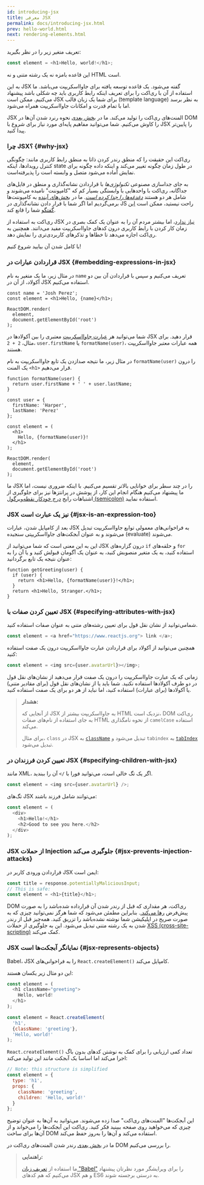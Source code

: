```yaml
---
id: introducing-jsx
title: معرفی JSX
permalink: docs/introducing-jsx.html
prev: hello-world.html
next: rendering-elements.html
---
```


تعریف متغیر زیر را در نظر بگیرید:

```js
const element = <h1>Hello, world!</h1>;
```

این قاعده بامزه نه یک رشته متنی و نه HTML است.

به این JSX گفته می‌شود. یک قاعده توسعه یافته برای جاوااسکریپت می‌باشد. ما استفاده از آن با ری‌اکت را برای تعریف اینکه رابط کاربری باید چه شکلی باشد پیشنهاد می‌کنیم. ممکن است JSX برای شما یک زبان قالب (template language) به نظر برسد اما با تمام قدرت و امکانات جاوااسکریپت همراه می‌شود.

JSX المنت‌های ری‌اکت را تولید می‌کند. ما در [بخش بعدی](/docs/rendering-elements.html) نحوه رنرد شدن آن‌ها در DOM را کاوش می‌کنیم. شما می‌توانید مفاهیم پایه‌ای مورد نیاز برای شروع با JSX را پایین‌تر پیدا کنید.

### چرا JSX؟ {#why-jsx}

ری‌اکت این حقیقت را که منطق رندر کردن ذاتا به منطق رابط کاربری مانند: چگونگی کنترل رویدادها، اینکه state در طول زمان چگونه تغییر می‌کند و اینکه داده چگونه برای نمایش آماده می‌شود متصل و وابسته است را پذیرفته‌است.

به جای جداسازی مصنوعی *تکنولوژی‌ها* با قراردادن نشانه‌گذاری و منطق در فایل‌های جداگانه، ری‌اکت با واحد‌هایی با وابستگی بسیار کم که "کامپوننت" نامیده می‌شوند و شامل هر دو هستند [*دغدغه‌ها را جدا کرده است*](https://en.wikipedia.org/wiki/Separation_of_concerns). ما در [بخش‌های آینده](/docs/components-and-props.html) به کامپوننت‌ها برمی‌گردیم اما اگر شما با قرار دادن نشانه‌گذاری در JS راحت نیستید، ممکن است [این گفتگو](https://www.youtube.com/watch?v=x7cQ3mrcKaY) شما را قانع کند.

ری‌اکت به استفاده از JSX [نیاز ندارد](/docs/react-without-jsx.html)، اما بیشتر مردم آن را به عنوان یک کمک بصری در زمان کار کردن با رابط کاربری درون کدهای جاوااسکریپت مفید می‌دانند. همچنین به ری‌اکت اجازه می‌دهد تا خطاها و تذکرهای کاربردی‌تری را نمایش دهد.

با کامل شدن آن بیایید شروع کنیم!

### قراردادن عبارات در JSX {#embedding-expressions-in-jsx}

در مثال زیر، ما یک متغیر به نام `name` تعریف می‌کنیم و سپس با قراردادن آن بین دو آکولاد، از آن در JSX استفاده می‌کنیم.

```js{1,2}
const name = 'Josh Perez';
const element = <h1>Hello, {name}</h1>;

ReactDOM.render(
  element,
  document.getElementById('root')
);
```

شما می‌توانید هر [عبارت جاوااسکریپت](https://developer.mozilla.org/en-US/docs/Web/JavaScript/Guide/Expressions_and_Operators#Expressions) معتبری را بین آکولادها در JSX قرار دهید.
برای مثال، `2 + 2`، `user.firstName` یا `formatName(user)`، همه عبارات معتبر جاوااسکریپت هستند.

در مثال زیر، ما نتیجه صدازدن یک تابع جاوااسکریپت به نام `formatName(user)` را درون یک المنت `<h1>` قرار می‌دهیم.

```js{12}
function formatName(user) {
  return user.firstName + ' ' + user.lastName;
}

const user = {
  firstName: 'Harper',
  lastName: 'Perez'
};

const element = (
  <h1>
    Hello, {formatName(user)}!
  </h1>
);

ReactDOM.render(
  element,
  document.getElementById('root')
);
```

[](codepen://introducing-jsx)

ما JSX را در چند سطر برای خوانایی بالاتر تقسیم می‌کنیم. با اینکه ضروری نیست، اما ما پیشنهاد می‌کنیم هنگام انجام این کار، از پوشش در پرانتزها نیز برای جلوگیری از اشتباهات رایج [درج خودکار نقطه‌ویرگول (semicolon)](https://stackoverflow.com/q/2846283) استفاده نمایید.

### JSX نیز یک عبارت است {#jsx-is-an-expression-too}

بعد از کامپایل شدن، عبارات JSX به فراخوانی‌های معمولی توابع جاوااسکریپت تبدیل می‌شوند و به عنوان آبجکت‌های جاوااسکریپتی سنجیده (evaluate) می‌شوند.

این به این معنی است که شما می‌توانید از JSX درون گزاره‌های `if` و حلقه‌های `for` استفاده کنید، به یک متغیر منصوبش کنید، به عنوان یک آگومان قبولش کنید و یا آن را به عنوان نتیجه یک تابع برگردانید:

```js{3,5}
function getGreeting(user) {
  if (user) {
    return <h1>Hello, {formatName(user)}!</h1>;
  }
  return <h1>Hello, Stranger.</h1>;
}
```

### تعیین کردن صفات با JSX {#specifying-attributes-with-jsx}

شمامی‌توانید از نشان نقل قول برای تعیین رشته‌های متنی به عنوان صفات استفاده کنید.

```js
const element = <a href="https://www.reactjs.org"> link </a>;
```

همچنین می‌توانید از آکولاد برای قراردادن عبارت جاوااسکریپت درون یک صفت استفاده کنید:

```js
const element = <img src={user.avatarUrl}></img>;
```

زمانی که یک عبارت جاوااسکریپت را درون یک صفت قرار می‌دهید از نشان‌های نقل قول در دو طرف آکولادها استفاده نکنید. شما باید یا از نشان‌های نقل قول (برای مقادیر متنی) یا آکولادها (برای عبارات) استفاده کنید، اما نباید از هر دو برای یک صفت استفاده کنید.

>**هشدار:**
>
>از آنجایی که JSX به جاوااسکریپت بیشتر از HTML نزدیک است، DOM ری‌اکت به جای استفاده از نام‌های صفات HTML از نحوه نامگذاری `camelCase` استفاده می‌کند.
>
>برای مثال، `class` در JSX به [`className`](https://developer.mozilla.org/en-US/docs/Web/API/Element/className) تبدیل می‌شود و `tabindex` به [`tabIndex`](https://developer.mozilla.org/en-US/docs/Web/API/HTMLElement/tabIndex) تبدیل می‌شود.

### تعیین کردن فرزندان در JSX {#specifying-children-with-jsx}

مانند XML، اگر یک تگ خالی است، می‌توانید فورا با `/>` آن را ببندید.

```js
const element = <img src={user.avatarUrl} />;
```

تگ‌های JSX می‌توانند شامل فرزند باشند:

```js
const element = (
  <div>
    <h1>Hello!</h1>
    <h2>Good to see you here.</h2>
  </div>
);
```

### JSX از حملات Injection جلوگیری می‌کند {#jsx-prevents-injection-attacks}

قراردادن ورودی کاربر در JSX ایمن است:

```js
const title = response.potentiallyMaliciousInput;
// This is safe:
const element = <h1>{title}</h1>;
```

DOM ری‌اکت، هر مقداری که قبل از رندر شدن آن قرارداده شده‌باشد را به صورت پیش‌فرض [رها می‌کند.](https://stackoverflow.com/questions/7381974/which-characters-need-to-be-escaped-on-html). بنابراین مطمئن می‌شود که شما هرگز نمی‌توانید چیزی که به صورت صریح در اپلیکیشن شما نوشته‌ نشده‌باشد را تزریق کنید. همه‌چیز قبل از رندر شدن به یک رشته متنی تبدیل می‌شود. این به جلوگیری از حملات [XSS (cross-site-scripting)](https://en.wikipedia.org/wiki/Cross-site_scripting) کمک می‌کند.

### JSX نمایانگر آبجکت‌ها است {#jsx-represents-objects}

Babel، JSX را به فراخوانی‌های `React.createElement()` کامپایل می‌کند.

این دو مثال زیر یکسان هستند:

```js
const element = (
  <h1 className="greeting">
    Hello, world!
  </h1>
);
```

```js
const element = React.createElement(
  'h1',
  {className: 'greeting'},
  'Hello, world!'
);
```

`React.createElement()` تعداد کمی ارزیابی را برای کمک به نوشتن کد‌های بدون باگ اجرا می‌کند اما اساسا یک آبجکت مانند این تولید می‌کند:

```js
// Note: this structure is simplified
const element = {
  type: 'h1',
  props: {
    className: 'greeting',
    children: 'Hello, world!'
  }
};
```

این آبجکت‌ها "المنت‌های ری‌اکت" صدا زده می‌شوند. می‌توانید به آ‌ن‌ها به عنوان توضیح چیزی که می‌خواهید روی صفحه ببینید فکر کنید. ری‌اکت این آبجکت‌ها را می‌خواند و از آن‌ها برای ساخت DOM استفاده می‌کند و آن‌ها را به‌روز حفظ می‌کند.

ما در [بخش بعدی](/docs/rendering-elements.html) رندر شدن المنت‌های ری‌اکت در DOM را بررسی می‌کنیم.

>**راهنمایی:**
>
>ما استفاده از [تعریف زبان "Babel"](https://babeljs.io/docs/en/next/editors) را برای ویرایشگر مورد نظرتان پیشنهاد می‌کنیم که هم کدهای JSX و هم ES6 به درستی برجسته شوند.
